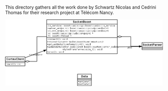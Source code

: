 This directory gathers all the work done by Schwartz Nicolas and Cedrini Thomas for their research project at Télécom Nancy.

![Class diagram](https://github.com/ernest-galbrun/ensem-sami/blob/client_c%2B%2B/client_c%2B%2B/design/uml_diagramme.png)
